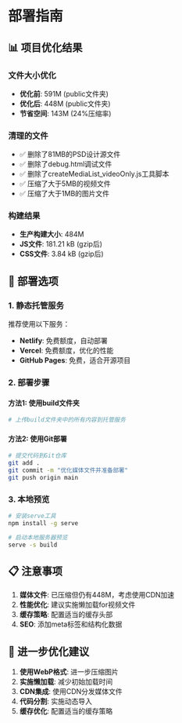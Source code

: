 # 部署指南

## 📊 项目优化结果

### 文件大小优化
- **优化前**: 591M (public文件夹)
- **优化后**: 448M (public文件夹)
- **节省空间**: 143M (24%压缩率)

### 清理的文件
- ✅ 删除了81MB的PSD设计源文件
- ✅ 删除了debug.html调试文件
- ✅ 删除了createMediaList_videoOnly.js工具脚本
- ✅ 压缩了大于5MB的视频文件
- ✅ 压缩了大于1MB的图片文件

### 构建结果
- **生产构建大小**: 484M
- **JS文件**: 181.21 kB (gzip后)
- **CSS文件**: 3.84 kB (gzip后)

## 🚀 部署选项

### 1. 静态托管服务
推荐使用以下服务：
- **Netlify**: 免费额度，自动部署
- **Vercel**: 免费额度，优化的性能
- **GitHub Pages**: 免费，适合开源项目

### 2. 部署步骤

#### 方法1: 使用build文件夹
```bash
# 上传build文件夹中的所有内容到托管服务
```

#### 方法2: 使用Git部署
```bash
# 提交代码到Git仓库
git add .
git commit -m "优化媒体文件并准备部署"
git push origin main
```

### 3. 本地预览
```bash
# 安装serve工具
npm install -g serve

# 启动本地服务器预览
serve -s build
```

## 📋 注意事项

1. **媒体文件**: 已压缩但仍有448M，考虑使用CDN加速
2. **性能优化**: 建议实施懒加载for视频文件
3. **缓存策略**: 配置适当的缓存头部
4. **SEO**: 添加meta标签和结构化数据

## 🔧 进一步优化建议

1. **使用WebP格式**: 进一步压缩图片
2. **实施懒加载**: 减少初始加载时间
3. **CDN集成**: 使用CDN分发媒体文件
4. **代码分割**: 实施动态导入
5. **缓存优化**: 配置适当的缓存策略 